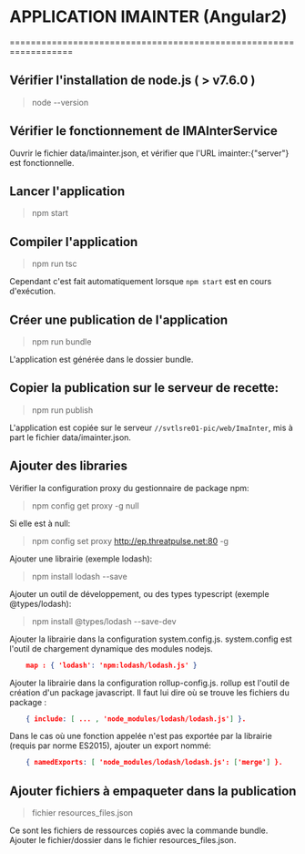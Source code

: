 # APPLICATION IMAINTER (Angular2)
==================================================================

## Vérifier l'installation de node.js ( > v7.6.0 )

> node --version

## Vérifier le fonctionnement de IMAInterService

Ouvrir le fichier data/imainter.json, et vérifier que l'URL imainter:{"server"} est fonctionnelle.

## Lancer l'application

> npm start

## Compiler l'application

> npm run tsc

Cependant c'est fait automatiquement lorsque `npm start` est en cours d'exécution.

## Créer une publication de l'application

> npm run bundle

L'application est générée dans le dossier bundle.


## Copier la publication sur le serveur de recette:

> npm run publish

L'application est copiée sur le serveur `//svtlsre01-pic/web/ImaInter`, mis à part le fichier data/imainter.json.


## Ajouter des libraries

Vérifier la configuration proxy du gestionnaire de package npm:

> npm config get proxy -g
null 

Si elle est à null:
> npm config set proxy http://ep.threatpulse.net:80  -g

Ajouter une librairie (exemple lodash):
> npm install lodash --save

Ajouter un outil de développement, ou des types typescript (exemple @types/lodash):
> npm install @types/lodash --save-dev

Ajouter la librairie dans la configuration system.config.js. system.config est l'outil de chargement dynamique des modules nodejs. 

```json
    map : { 'lodash': 'npm:lodash/lodash.js' }
```

Ajouter la librairie dans la configuration rollup-config.js. rollup est l'outil de création d'un package javascript. 
Il faut lui dire où se trouve les fichiers du package :

```json
    { include: [ ... , 'node_modules/lodash/lodash.js'] }.
```

Dans le cas où une fonction appelée n'est pas exportée par la librairie (requis par norme ES2015), ajouter un export nommé:

```json
    { namedExports: [ 'node_modules/lodash/lodash.js': ['merge'] }.
```

## Ajouter fichiers à empaqueter dans la publication

> fichier resources_files.json

Ce sont les fichiers de ressources copiés avec la commande bundle. Ajouter le fichier/dossier dans le fichier resources_files.json.